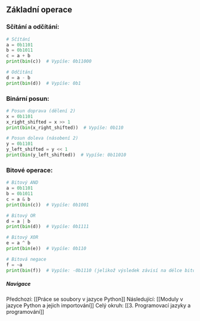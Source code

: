 ## Základní operace

### Sčítání a odčítání:

```Python
# Sčítání
a = 0b1101
b = 0b1011
c = a + b
print(bin(c))  # Vypíše: 0b11000

# Odčítání
d = a - b
print(bin(d))  # Vypíše: 0b1
```
### Binární posun:

```Python
# Posun doprava (dělení 2)
x = 0b1101
x_right_shifted = x >> 1
print(bin(x_right_shifted))  # Vypíše: 0b110

# Posun doleva (násobení 2)
y = 0b1101
y_left_shifted = y << 1
print(bin(y_left_shifted))  # Vypíše: 0b11010
```

### Bitové operace:

```Python
# Bitový AND
a = 0b1101
b = 0b1011
c = a & b
print(bin(c))  # Vypíše: 0b1001

# Bitový OR
d = a | b
print(bin(d))  # Vypíše: 0b1111

# Bitový XOR
e = a ^ b
print(bin(e))  # Vypíše: 0b110

# Bitová negace
f = ~a
print(bin(f))  # Vypíše: -0b1110 (jelikož výsledek závisí na délce bitového slova)
```


##### Navigace
Předchozí:  [[Práce se soubory v jazyce Python]]
Následující: [[Moduly v jazyce Python a jejich importování]]
Celý okruh: [[3. Programovací jazyky a programování]]